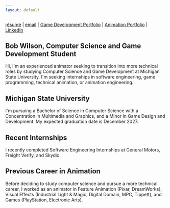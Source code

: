 ```yaml
---
layout: default
---
```


<a href="https://bobgwilson.github.io/bob-wilson-resume-computer-science.pdf" target="_blank">résumé</a> |
[email](mailto:bobgwilson.cs@gmail.com) |
<a href="https://bobgwilson.itch.io/" target="_blank">Game Development Portfolio</a> |
<a href="http://www.bobwilsonanimation.com/" target="_blank">Animation Portfolio</a> |
<a href="https://www.linkedin.com/in/bobgwilson/" target="_blank">LinkedIn</a>

## Bob Wilson, Computer Science and Game Development Student
Hi, I'm an experienced animator seeking to transition into more technical roles by studying Computer Science and Game Development at Michigan State University.
I'm seeking internships in software engineering, game programming, technical animation, or animation engineering. 

## Michigan State University
I'm pursuing a Bachelor of Science in Computer Science with a Concentration in Multimedia and Graphics,
and a Minor in Game Design and Development.
My expected graduation date is December 2027.


## Recent Internships
I recently completed Software Engineering Internships at General Motors, Freight Verify, and Skydio.


## Previous Career in Animation

Before deciding to study computer science and pursue a more technical career, I worked as an animator in Feature Animation (Pixar, DreamWorks), Visual Effects (Industrial Light & Magic, Digital Domain, MPC, Tippett), and Games (PlayStation, Electronic Arts).


